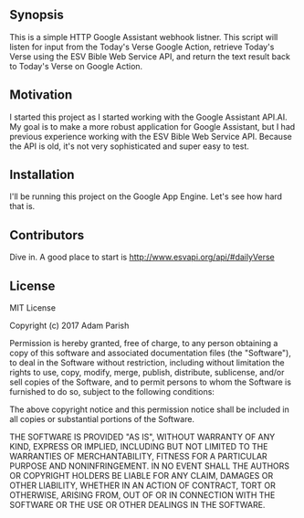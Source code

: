 ## Synopsis

This is a simple HTTP Google Assistant webhook listner. This script will listen for input from the Today's Verse Google Action, retrieve Today's Verse using the ESV Bible Web Service API, and return the text result back to Today's Verse on Google Action.

## Motivation

I started this project as I started working with the Google Assistant API.AI. My goal is to make a more robust application for Google Assistant, but I had previous experience working with the ESV Bible Web Service API. Because the API is old, it's not very sophisticated and super easy to test.

## Installation

I'll be running this project on the Google App Engine. Let's see how hard that is. 

## Contributors

Dive in. A good place to start is http://www.esvapi.org/api/#dailyVerse

## License

MIT License

Copyright (c) 2017 Adam Parish

Permission is hereby granted, free of charge, to any person obtaining a copy
of this software and associated documentation files (the "Software"), to deal
in the Software without restriction, including without limitation the rights
to use, copy, modify, merge, publish, distribute, sublicense, and/or sell
copies of the Software, and to permit persons to whom the Software is
furnished to do so, subject to the following conditions:

The above copyright notice and this permission notice shall be included in all
copies or substantial portions of the Software.

THE SOFTWARE IS PROVIDED "AS IS", WITHOUT WARRANTY OF ANY KIND, EXPRESS OR
IMPLIED, INCLUDING BUT NOT LIMITED TO THE WARRANTIES OF MERCHANTABILITY,
FITNESS FOR A PARTICULAR PURPOSE AND NONINFRINGEMENT. IN NO EVENT SHALL THE
AUTHORS OR COPYRIGHT HOLDERS BE LIABLE FOR ANY CLAIM, DAMAGES OR OTHER
LIABILITY, WHETHER IN AN ACTION OF CONTRACT, TORT OR OTHERWISE, ARISING FROM,
OUT OF OR IN CONNECTION WITH THE SOFTWARE OR THE USE OR OTHER DEALINGS IN THE
SOFTWARE.
